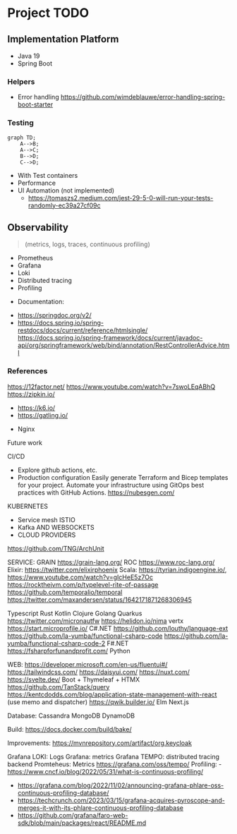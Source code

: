 # Project TODO
## Implementation Platform
* Java 19
* Spring Boot

### Helpers
* Error handling
https://github.com/wimdeblauwe/error-handling-spring-boot-starter

### Testing
```mermaid
graph TD;
    A-->B;
    A-->C;
    B-->D;
    C-->D;
```
- With Test containers 
- Performance 
- UI Automation (not implemented) 
  - https://tomaszs2.medium.com/jest-29-5-0-will-run-your-tests-randomly-ec39a27cf09c 

## Observability
> (metrics, logs, traces, continuous profiling)
- Prometheus
- Grafana 
- Loki  
- Distributed tracing 
- Profiling


* Documentation:
- https://springdoc.org/v2/ 
- https://docs.spring.io/spring-restdocs/docs/current/reference/htmlsingle/
https://docs.spring.io/spring-framework/docs/current/javadoc-api/org/springframework/web/bind/annotation/RestControllerAdvice.html


### References
https://12factor.net/
https://www.youtube.com/watch?v=7swoLEqABhQ
https://zipkin.io/
  - https://k6.io/
  - https://gatling.io/



* Nginx

Future work


CI/CD
- Explore github actions, etc.
- Production configuration
Easily generate Terraform and Bicep templates for your project.
Automate your infrastructure using GitOps best practices with GitHub Actions.
https://nubesgen.com/

KUBERNETES
- Service mesh ISTIO
- Kafka AND WEBSOCKETS
- CLOUD PROVIDERS



https://github.com/TNG/ArchUnit

SERVICE:
GRAIN https://grain-lang.org/
ROC https://www.roc-lang.org/
Elixir: https://twitter.com/elixirphoenix
Scala: 
https://tyrian.indigoengine.io/, 
https://www.youtube.com/watch?v=gIcHeE5z7Oc
https://rockthejvm.com/p/typelevel-rite-of-passage
https://github.com/temporalio/temporal
https://twitter.com/maxandersen/status/1642171871268306945

Typescript
Rust
Kotlin
Clojure
Golang
Quarkus
https://twitter.com/micronautfw
https://helidon.io/nima
vertx
https://start.microprofile.io/
C#.NET https://github.com/louthy/language-ext https://github.com/la-yumba/functional-csharp-code https://github.com/la-yumba/functional-csharp-code-2
F#.NET https://fsharpforfunandprofit.com/
Python


WEB:
https://developer.microsoft.com/en-us/fluentui#/
https://tailwindcss.com/
https://daisyui.com/
https://nuxt.com/
https://svelte.dev/
Boot + Thymeleaf + HTMX
https://github.com/TanStack/query
https://kentcdodds.com/blog/application-state-management-with-react (use memo and dispatcher)
https://qwik.builder.io/
Elm
Next.js

Database:
Cassandra
MongoDB
DynamoDB

Build:
https://docs.docker.com/build/bake/

Improvements:
https://mvnrepository.com/artifact/org.keycloak

Grafana LOKI: Logs
Grafana: metrics
Grafana TEMPO: distributed tracing backend
Promteheus: Metrics
https://grafana.com/oss/tempo/
Profiling: - https://www.cncf.io/blog/2022/05/31/what-is-continuous-profiling/
- https://grafana.com/blog/2022/11/02/announcing-grafana-phlare-oss-continuous-profiling-database/
- https://techcrunch.com/2023/03/15/grafana-acquires-pyroscope-and-merges-it-with-its-phlare-continuous-profiling-database
- https://github.com/grafana/faro-web-sdk/blob/main/packages/react/README.md
